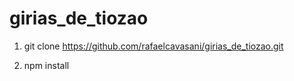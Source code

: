 # girias_de_tiozao

1. git clone https://github.com/rafaelcavasani/girias_de_tiozao.git

2. npm install
